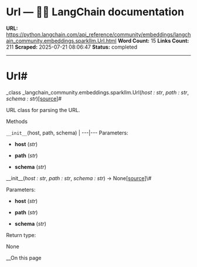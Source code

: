 # Url — 🦜🔗 LangChain  documentation

**URL:** https://python.langchain.com/api_reference/community/embeddings/langchain_community.embeddings.sparkllm.Url.html
**Word Count:** 15
**Links Count:** 211
**Scraped:** 2025-07-21 08:06:47
**Status:** completed

---

# Url\#

_class _langchain\_community.embeddings.sparkllm.Url\(_host : str_, _path : str_, _schema : str_\)[\[source\]](https://python.langchain.com/api_reference/_modules/langchain_community/embeddings/sparkllm.html#Url)\#     

URL class for parsing the URL.

Methods

`__init__`\(host, path, schema\) |    ---|---      Parameters:     

  * **host** \(_str_\)

  * **path** \(_str_\)

  * **schema** \(_str_\)

\_\_init\_\_\(_host : str_, _path : str_, _schema : str_\) → None[\[source\]](https://python.langchain.com/api_reference/_modules/langchain_community/embeddings/sparkllm.html#Url.__init__)\#     

Parameters:     

  * **host** \(_str_\)

  * **path** \(_str_\)

  * **schema** \(_str_\)

Return type:     

None

__On this page